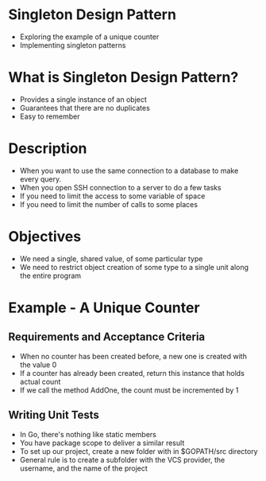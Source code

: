 # Singleton Design Pattern

- Exploring the example of a unique counter
- Implementing singleton patterns


# What is Singleton Design Pattern?

- Provides a single instance of an object
- Guarantees that there are no duplicates
- Easy to remember

# Description

- When you want to use the same connection to a database to make every query.
- When you open SSH connection to a server to do a few tasks
- If you need to limit the access to some variable of space
- If you need to limit the number of calls to some places

# Objectives

- We need a single, shared value, of some particular type
- We need to restrict object creation of some type to a single unit along the entire program

# Example - A Unique Counter

## Requirements and Acceptance Criteria

- When no counter has been created before, a new one is created with the value 0
- If a counter has already been created, return this instance that holds actual count
- If we call the method AddOne, the count must be incremented by 1

## Writing Unit Tests
- In Go, there's nothing like static members
- You have package scope to deliver a similar result
- To set up our project, create a new folder with in $GOPATH/src directory
- General rule is to create a subfolder with the VCS provider, the username, and the name of the project

